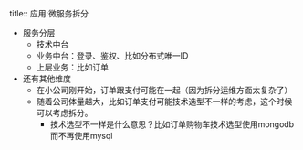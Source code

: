 title:: 应用:微服务拆分

- 服务分层
	- 技术中台
	- 业务中台：登录、鉴权、比如分布式唯一ID
	- 上层业务：比如订单
- 还有其他维度
	- 在小公司刚开始，订单跟支付可能在一起（因为拆分运维方面太复杂了）
	- 随着公司体量越大，比如订单支付可能技术选型不一样的考虑，这个时候可以考虑拆分。
		- 技术选型不一样是什么意思？比如订单购物车技术选型使用mongodb而不再使用mysql